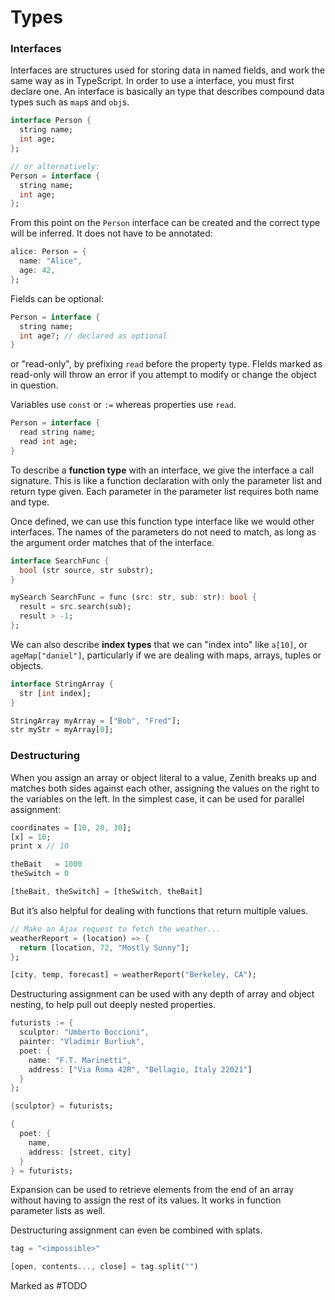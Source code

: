 # Types

### Interfaces

Interfaces are structures used for storing data in named fields, and work the same way as in TypeScript. In order to use a interface, you must first declare one. An interface is basically an type that describes compound data types such as `map`s and `obj`s.

```dart
interface Person {
  string name;
  int age;
};

// or alternatively:
Person = interface {
  string name;
  int age;
};
```

From this point on the `Person` interface can be created and the correct type will be inferred. It does not have to be annotated:

```dart
alice: Person = {
  name: "Alice",
  age: 42,
};
```

Fields can be optional:

```dart
Person = interface {
  string name;
  int age?; // declared as optional
}
```

or "read-only", by prefixing `read` before the property type. FIelds marked as read-only will throw an error if you attempt to modify or change the object in question.

Variables use `const` or `:=` whereas properties use `read`.

```dart
Person = interface {
  read string name;
  read int age;
}
```

To describe a **function type** with an interface, we give the interface a call signature. This is like a function declaration with only the parameter list and return type given. Each parameter in the parameter list requires both name and type.

Once defined, we can use this function type interface like we would other interfaces. The names of the parameters do not need to match, as long as the argument order matches that of the interface.

```dart
interface SearchFunc {
  bool (str source, str substr);
}

mySearch SearchFunc = func (src: str, sub: str): bool {
  result = src.search(sub);
  result > -1;
};
```

We can also describe **index types** that we can "index into" like `a[10]`, or `ageMap["daniel"]`, particularly if we are dealing with maps, arrays, tuples or objects.

```dart
interface StringArray {
  str [int index];
}

StringArray myArray = ["Bob", "Fred"];
str myStr = myArray[0];
```

### Destructuring

When you assign an array or object literal to a value, Zenith breaks up and matches both sides against each other, assigning the values on the right to the variables on the left. In the simplest case, it can be used for parallel assignment:

```dart
coordinates = [10, 20, 30];
[x] = 10;
print x // 10

theBait   = 1000
theSwitch = 0

[theBait, theSwitch] = [theSwitch, theBait]
```

But it’s also helpful for dealing with functions that return multiple values.

```dart
// Make an Ajax request to fetch the weather...
weatherReport = (location) => {
  return [location, 72, "Mostly Sunny"];
};

[city, temp, forecast] = weatherReport("Berkeley, CA");
```

Destructuring assignment can be used with any depth of array and object nesting, to help pull out deeply nested properties.

```dart
futurists := {
  sculptor: "Umberto Boccioni",
  painter: "Vladimir Burliuk",
  poet: {
    name: "F.T. Marinetti",
    address: ["Via Roma 42R", "Bellagio, Italy 22021"]
  }
};

{sculptor} = futurists;

{
  poet: {
    name,
    address: [street, city]
  }
} = futurists;
```

Expansion can be used to retrieve elements from the end of an array without having to assign the rest of its values. It works in function parameter lists as well.

Destructuring assignment can even be combined with splats.

```dart
tag = "<impossible>"

[open, contents..., close] = tag.split("")
```

Marked as #TODO

